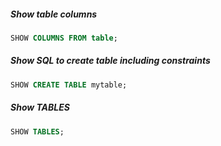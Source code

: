 ##### Show table columns
```sql
SHOW COLUMNS FROM table;
```

##### Show SQL to create table including **constraints**
```sql
SHOW CREATE TABLE mytable;
```

##### Show TABLES
```sql
SHOW TABLES;

```
